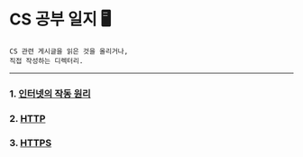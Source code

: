 # CS 공부 일지 🖥️
    CS 관련 게시글을 읽은 것을 올리거나, 
    직접 작성하는 디렉터리.
___

### 1. <a href="https://github.com/DevJaepaL/TIL/tree/main/Computer%20Science/%EC%9D%B8%ED%84%B0%EB%84%B7%EC%9D%98%20%EC%9E%91%EB%8F%99%20%EC%9B%90%EB%A6%AC">인터넷의 작동 원리</a>

### 2. <a href="https://github.com/DevJaepaL/TIL/tree/main/Computer%20Science/HTTP">HTTP</a>


### 3. <a href="https://github.com/DevJaepaL/TIL/tree/main/Computer%20Science/HTTPS">HTTPS</a>
